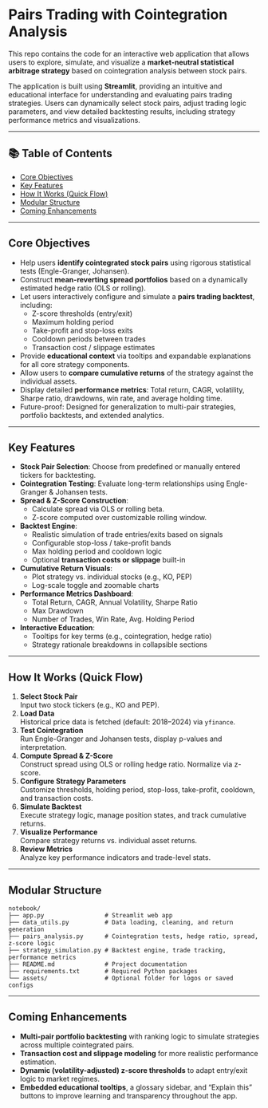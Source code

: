 # Pairs Trading with Cointegration Analysis

This repo contains the code for an interactive web application that allows users to explore, simulate, and visualize a **market-neutral statistical arbitrage strategy** based on cointegration analysis between stock pairs.

The application is built using **Streamlit**, providing an intuitive and educational interface for understanding and evaluating pairs trading strategies. Users can dynamically select stock pairs, adjust trading logic parameters, and view detailed backtesting results, including strategy performance metrics and visualizations.

---

## 📚 Table of Contents

- [Core Objectives](#core-objectives)
- [Key Features](#key-features)
- [How It Works (Quick Flow)](#how-it-works-quick-flow)
- [Modular Structure](#modular-structure)
- [Coming Enhancements](#coming-enhancements)

---

## Core Objectives

- Help users **identify cointegrated stock pairs** using rigorous statistical tests (Engle-Granger, Johansen).
- Construct **mean-reverting spread portfolios** based on a dynamically estimated hedge ratio (OLS or rolling).
- Let users interactively configure and simulate a **pairs trading backtest**, including:
  - Z-score thresholds (entry/exit)
  - Maximum holding period
  - Take-profit and stop-loss exits
  - Cooldown periods between trades
  - Transaction cost / slippage estimates
- Provide **educational context** via tooltips and expandable explanations for all core strategy components.
- Allow users to **compare cumulative returns** of the strategy against the individual assets.
- Display detailed **performance metrics**: Total return, CAGR, volatility, Sharpe ratio, drawdowns, win rate, and average holding time.
- Future-proof: Designed for generalization to multi-pair strategies, portfolio backtests, and extended analytics.

---

## Key Features

- **Stock Pair Selection**: Choose from predefined or manually entered tickers for backtesting.
- **Cointegration Testing**: Evaluate long-term relationships using Engle-Granger & Johansen tests.
- **Spread & Z-Score Construction**:
  - Calculate spread via OLS or rolling beta.
  - Z-score computed over customizable rolling window.
- **Backtest Engine**:
  - Realistic simulation of trade entries/exits based on signals
  - Configurable stop-loss / take-profit bands
  - Max holding period and cooldown logic
  - Optional **transaction costs or slippage** built-in
- **Cumulative Return Visuals**:
  - Plot strategy vs. individual stocks (e.g., KO, PEP)
  - Log-scale toggle and zoomable charts
- **Performance Metrics Dashboard**:
  - Total Return, CAGR, Annual Volatility, Sharpe Ratio
  - Max Drawdown
  - Number of Trades, Win Rate, Avg. Holding Period
- **Interactive Education**:
  - Tooltips for key terms (e.g., cointegration, hedge ratio)
  - Strategy rationale breakdowns in collapsible sections

---

## How It Works (Quick Flow)

1. **Select Stock Pair**  
   Input two stock tickers (e.g., KO and PEP).
2. **Load Data**  
   Historical price data is fetched (default: 2018–2024) via `yfinance`.
3. **Test Cointegration**  
   Run Engle-Granger and Johansen tests, display p-values and interpretation.
4. **Compute Spread & Z-Score**  
   Construct spread using OLS or rolling hedge ratio. Normalize via z-score.
5. **Configure Strategy Parameters**  
   Customize thresholds, holding period, stop-loss, take-profit, cooldown, and transaction costs.
6. **Simulate Backtest**  
   Execute strategy logic, manage position states, and track cumulative returns.
7. **Visualize Performance**  
   Compare strategy returns vs. individual asset returns.
8. **Review Metrics**  
   Analyze key performance indicators and trade-level stats.

---

## Modular Structure

```text
notebook/
├── app.py                 # Streamlit web app
├── data_utils.py          # Data loading, cleaning, and return generation
├── pairs_analysis.py      # Cointegration tests, hedge ratio, spread, z-score logic
├── strategy_simulation.py # Backtest engine, trade tracking, performance metrics
├── README.md              # Project documentation
├── requirements.txt       # Required Python packages
└── assets/                # Optional folder for logos or saved configs
```

---

## Coming Enhancements

- **Multi-pair portfolio backtesting** with ranking logic to simulate strategies across multiple cointegrated pairs.
- **Transaction cost and slippage modeling** for more realistic performance estimation.
- **Dynamic (volatility-adjusted) z-score thresholds** to adapt entry/exit logic to market regimes.
- **Embedded educational tooltips**, a glossary sidebar, and “Explain this” buttons to improve learning and transparency throughout the app.
